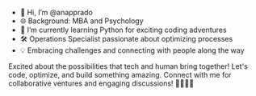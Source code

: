- 👋 Hi, I’m @anapprado
- 🌐 Background: MBA and Psychology
- 🌱 I’m currently learning Python for exciting coding adventures
- 🛠 Operations Specialist passionate about optimizing processes
- 💡 Embracing challenges and connecting with people along the way
  
Excited about the possibilities that tech and human bring together! 
Let's code, optimize, and build something amazing. 
Connect with me for collaborative ventures and engaging discussions! 🚀👨‍💻🤝
